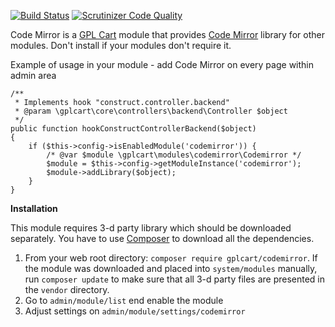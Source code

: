 [![Build Status](https://scrutinizer-ci.com/g/gplcart/codemirror/badges/build.png?b=master)](https://scrutinizer-ci.com/g/gplcart/codemirror/build-status/master)
[![Scrutinizer Code Quality](https://scrutinizer-ci.com/g/gplcart/codemirror/badges/quality-score.png?b=master)](https://scrutinizer-ci.com/g/gplcart/codemirror/?branch=master)

Code Mirror is a [GPL Cart](https://github.com/gplcart/gplcart) module that provides [Code Mirror](https://github.com/codemirror/codemirror) library for other modules. Don't install if your modules don't require it.

Example of usage in your module - add Code Mirror on every page within admin area

    /**
     * Implements hook "construct.controller.backend"
     * @param \gplcart\core\controllers\backend\Controller $object
     */
    public function hookConstructControllerBackend($object)
    {
    	if ($this->config->isEnabledModule('codemirror')) {
    		/* @var $module \gplcart\modules\codemirror\Codemirror */
    		$module = $this->config->getModuleInstance('codemirror');
    		$module->addLibrary($object);
		}
    }
    

**Installation**

This module requires 3-d party library which should be downloaded separately. You have to use [Composer](https://getcomposer.org) to download all the dependencies.

1. From your web root directory: `composer require gplcart/codemirror`. If the module was downloaded and placed into `system/modules` manually, run `composer update` to make sure that all 3-d party files are presented in the `vendor` directory. 
2. Go to `admin/module/list` end enable the module
3. Adjust settings on `admin/module/settings/codemirror`

